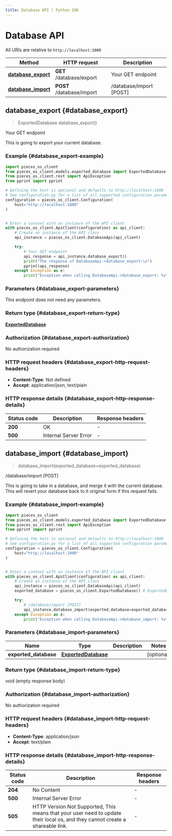 ```yaml
---
title: Database API | Python SDK
---
```


# Database API

All URIs are relative to `http://localhost:1000`

Method | HTTP request | Description
------------- | ------------- | -------------
[**database_export**](DatabaseApi#database_export) | **GET** /database/export | Your GET endpoint
[**database_import**](DatabaseApi#database_import) | **POST** /database/import | /database/import [POST]


## **database_export** {#database_export}
> ExportedDatabase database_export()

Your GET endpoint

This is going to export your current database.

### Example {#database_export-example}


```python
import pieces_os_client
from pieces_os_client.models.exported_database import ExportedDatabase
from pieces_os_client.rest import ApiException
from pprint import pprint

# Defining the host is optional and defaults to http://localhost:1000
# See configuration.py for a list of all supported configuration parameters.
configuration = pieces_os_client.Configuration(
    host="http://localhost:1000"
)


# Enter a context with an instance of the API client
with pieces_os_client.ApiClient(configuration) as api_client:
    # Create an instance of the API class
    api_instance = pieces_os_client.DatabaseApi(api_client)

    try:
        # Your GET endpoint
        api_response = api_instance.database_export()
        print("The response of DatabaseApi->database_export:\n")
        pprint(api_response)
    except Exception as e:
        print("Exception when calling DatabaseApi->database_export: %s\n" % e)
```



### Parameters {#database_export-parameters}

This endpoint does not need any parameters.

### Return type {#database_export-return-type}

[**ExportedDatabase**](../models/ExportedDatabase)

### Authorization {#database_export-authorization}

No authorization required

### HTTP request headers {#database_export-http-request-headers}

 - **Content-Type**: Not defined
 - **Accept**: application/json, text/plain


### HTTP response details {#database_export-http-response-details}

| Status code | Description | Response headers |
|-------------|-------------|------------------|
**200** | OK |  -  |
**500** | Internal Server Error |  -  |

## **database_import** {#database_import}
> database_import(exported_database=exported_database)

/database/import [POST]

This is going to take in a database, and merge it with the current database. This will revert your database back to it original form if this request fails.

### Example {#database_import-example}


```python
import pieces_os_client
from pieces_os_client.models.exported_database import ExportedDatabase
from pieces_os_client.rest import ApiException
from pprint import pprint

# Defining the host is optional and defaults to http://localhost:1000
# See configuration.py for a list of all supported configuration parameters.
configuration = pieces_os_client.Configuration(
    host="http://localhost:1000"
)


# Enter a context with an instance of the API client
with pieces_os_client.ApiClient(configuration) as api_client:
    # Create an instance of the API class
    api_instance = pieces_os_client.DatabaseApi(api_client)
    exported_database = pieces_os_client.ExportedDatabase() # ExportedDatabase |  (optional)

    try:
        # /database/import [POST]
        api_instance.database_import(exported_database=exported_database)
    except Exception as e:
        print("Exception when calling DatabaseApi->database_import: %s\n" % e)
```



### Parameters {#database_import-parameters}


Name | Type | Description  | Notes
------------- | ------------- | ------------- | -------------
 **exported_database** | [**ExportedDatabase**](../models/ExportedDatabase)|  | [optional] 

### Return type {#database_import-return-type}

void (empty response body)

### Authorization {#database_import-authorization}

No authorization required

### HTTP request headers {#database_import-http-request-headers}

 - **Content-Type**: application/json
 - **Accept**: text/plain


### HTTP response details {#database_import-http-response-details}

| Status code | Description | Response headers |
|-------------|-------------|------------------|
**204** | No Content |  -  |
**500** | Internal Server Error |  -  |
**505** | HTTP Version Not Supported, This means that your user need to update their local os, and they cannot create a shareable link. |  -  |

